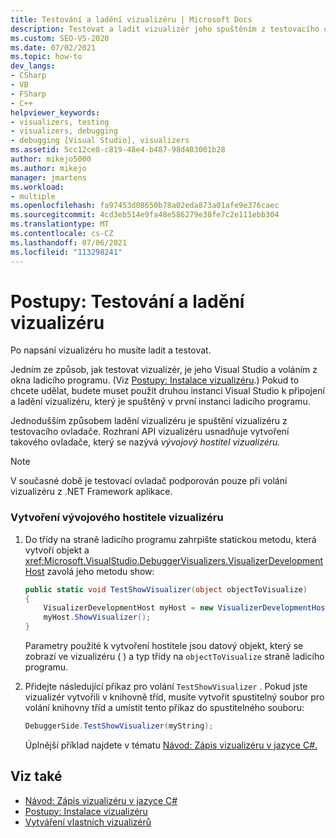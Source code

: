 ```yaml
---
title: Testování a ladění vizualizéru | Microsoft Docs
description: Testovat a ladit vizualizér jeho spuštěním z testovacího ovladače (vývojový hostitel vizualizéru) nebo instalací v Visual Studio a jeho voláním z okna ladicího programu.
ms.custom: SEO-VS-2020
ms.date: 07/02/2021
ms.topic: how-to
dev_langs:
- CSharp
- VB
- FSharp
- C++
helpviewer_keywords:
- visualizers, testing
- visualizers, debugging
- debugging [Visual Studio], visualizers
ms.assetid: 5cc12ce8-c819-48e4-b487-98d403001b28
author: mikejo5000
ms.author: mikejo
manager: jmartens
ms.workload:
- multiple
ms.openlocfilehash: fa97453d08650b78a02eda873a01afe9e376caec
ms.sourcegitcommit: 4cd3eb514e9fa48e586279e38fe7c2e111ebb304
ms.translationtype: MT
ms.contentlocale: cs-CZ
ms.lasthandoff: 07/06/2021
ms.locfileid: "113298241"
---
```

# <a name="how-to-test-and-debug-a-visualizer"></a>Postupy: Testování a ladění vizualizéru
Po napsání vizualizéru ho musíte ladit a testovat.

Jedním ze způsob, jak testovat vizualizér, je jeho Visual Studio a voláním z okna ladicího programu. (Viz [Postupy: Instalace vizualizéru](../debugger/how-to-install-a-visualizer.md).) Pokud to chcete udělat, budete muset použít druhou instanci Visual Studio k připojení a ladění vizualizéru, který je spuštěný v první instanci ladicího programu.

Jednodušším způsobem ladění vizualizéru je spuštění vizualizéru z testovacího ovladače. Rozhraní API vizualizéru usnadňuje vytvoření takového ovladače, který se nazývá *vývojový hostitel vizualizéru.*

>[!NOTE]
> V současné době je testovací ovladač podporován pouze při volání vizualizéru z .NET Framework aplikace.

### <a name="to-create-a-visualizer-development-host"></a>Vytvoření vývojového hostitele vizualizéru

1. Do třídy na straně ladicího programu zahrpište statickou metodu, která vytvoří objekt a <xref:Microsoft.VisualStudio.DebuggerVisualizers.VisualizerDevelopmentHost> zavolá jeho metodu show:

    ```csharp
    public static void TestShowVisualizer(object objectToVisualize)
    {
        VisualizerDevelopmentHost myHost = new VisualizerDevelopmentHost(objectToVisualize, typeof(DebuggerSide));
        myHost.ShowVisualizer();
    }
    ```

    Parametry použité k vytvoření hostitele jsou datový objekt, který se zobrazí ve vizualizéru ( ) a typ třídy na `objectToVisualize` straně ladicího programu.

2. Přidejte následující příkaz pro volání `TestShowVisualizer` . Pokud jste vizualizér vytvořili v knihovně tříd, musíte vytvořit spustitelný soubor pro volání knihovny tříd a umístit tento příkaz do spustitelného souboru:

    ```csharp
    DebuggerSide.TestShowVisualizer(myString);
    ```

    Úplnější příklad najdete v tématu [Návod: Zápis vizualizéru v jazyce C#.](../debugger/walkthrough-writing-a-visualizer-in-csharp.md)

## <a name="see-also"></a>Viz také
- [Návod: Zápis vizualizéru v jazyce C#](../debugger/walkthrough-writing-a-visualizer-in-csharp.md)
- [Postupy: Instalace vizualizéru](../debugger/how-to-install-a-visualizer.md)
- [Vytváření vlastních vizualizérů](../debugger/create-custom-visualizers-of-data.md)
